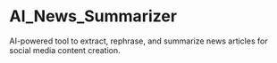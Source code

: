 # AI_News_Summarizer
AI-powered tool to extract, rephrase, and summarize news articles for social media content creation.
